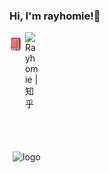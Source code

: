 ### Hi, I'm rayhomie!👋

<div> 
  <a target="_blank" href="https://rayhomie.gitee.io/rayhomieblog/" style="display: inline-flex;">
    <img align="left" alt="Rayhomie | 笔记 " width="21px" src="https://raw.githubusercontent.com/Rain120/rain120/master/assets/note.svg" />
  </a>
  <a target="_blank" href="https://www.zhihu.com/people/rayhomie" style="display: inline-flex;">
    <img align="left" alt="Rayhomie | 知乎 " width="21px" src="https://static.zhihu.com/heifetz/favicon.ico" />
  </a>
</div>

<br /><br />
                                                                                                         
<img src="https://github-readme-stats.vercel.app/api?username=rayhomie&show_icons=true" alt="logo" height="160" align="left" style="display:block; margin: 5px; margin-bottom: 20px;" /> 

